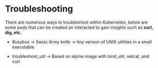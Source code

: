# Troubleshooting

There are numerous ways to troubleshoot within Kubernetes, below are some pods that can be created an interacted to gain insights such as **curl, dig, etc.**

- Busybox -> Swiss Army knife -> tiny verison of UNIX utilities in a small executable.

- troubleshoot_util -> Based on alpine image with bind_util, netcat, and curl